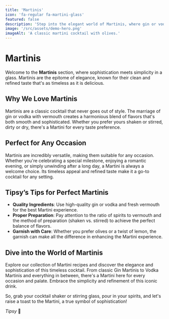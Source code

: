 ```yaml
---
title: 'Martinis'
icon: 'fa-regular fa-martini-glass'
featured: false
description: 'Step into the elegant world of Martinis, where gin or vodka meets vermouth for a timeless and sophisticated cocktail experience!'
image: '/src/assets/demo-hero.png'
imageAlt: 'A classic martini cocktail with olives.'
---
```


# Martinis

Welcome to the **Martinis** section, where sophistication meets simplicity in a glass. Martinis are the epitome of elegance, known for their clean and refined taste that's as timeless as it is delicious.

## Why We Love Martinis

Martinis are a classic cocktail that never goes out of style. The marriage of gin or vodka with vermouth creates a harmonious blend of flavors that's both smooth and sophisticated. Whether you prefer yours shaken or stirred, dirty or dry, there's a Martini for every taste preference.

## Perfect for Any Occasion

Martinis are incredibly versatile, making them suitable for any occasion. Whether you're celebrating a special milestone, enjoying a romantic evening, or simply unwinding after a long day, a Martini is always a welcome choice. Its timeless appeal and refined taste make it a go-to cocktail for any setting.

## Tipsy’s Tips for Perfect Martinis

-   **Quality Ingredients**: Use high-quality gin or vodka and fresh vermouth for the best Martini experience.
-   **Proper Preparation**: Pay attention to the ratio of spirits to vermouth and the method of preparation (shaken vs. stirred) to achieve the perfect balance of flavors.
-   **Garnish with Care**: Whether you prefer olives or a twist of lemon, the garnish can make all the difference in enhancing the Martini experience.

## Dive into the World of Martinis

Explore our collection of Martini recipes and discover the elegance and sophistication of this timeless cocktail. From classic Gin Martinis to Vodka Martinis and everything in between, there's a Martini here for every occasion and palate. Embrace the simplicity and refinement of this iconic drink.

So, grab your cocktail shaker or stirring glass, pour in your spirits, and let's raise a toast to the Martini, a true symbol of sophistication!

_Tipsy_ 🥂
